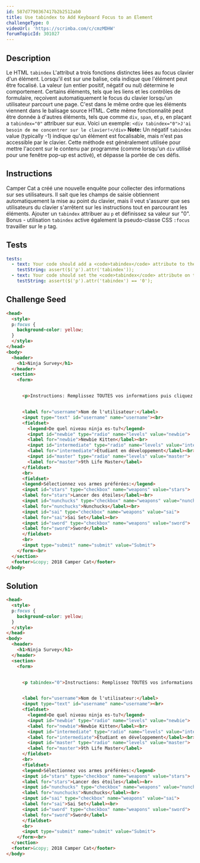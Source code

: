 ```yaml
---
id: 587d7790367417b2b2512ab0
title: Use tabindex to Add Keyboard Focus to an Element
challengeType: 0
videoUrl: 'https://scrimba.com/c/cmzMDHW'
forumTopicId: 301027
---
```


## Description
<section id='description'>
Le HTML <code>tabindex</code> L'attribut a trois fonctions distinctes liées au focus clavier d'un élément. Lorsqu'il est sur une balise, cela indique que l'élément peut être focalisé. La valeur (un entier positif, négatif ou nul) détermine le comportement.
Certains éléments, tels que les liens et les contrôles de formulaire, reçoivent automatiquement le focus du clavier lorsqu'un utilisateur parcourt une page. C'est dans le même ordre que les éléments viennent dans le balisage source HTML. Cette même fonctionnalité peut être donnée à d'autres éléments, tels que comme <code>div</code>, <code>span</code>, et <code>p</code>, en plaçant a <code>tabindex="0"</code> attribuer sur eux. Voici un exemple:
<code>&lt;div tabindex=&quot;0&quot;&gt;J'ai besoin de me concentrer sur le clavier!&lt;/div&gt;</code>
<strong>Note:</strong> Un négatif <code>tabindex</code> value (typically -1) indique qu'un élément est focalisable, mais n'est pas accessible par le clavier. Cette méthode est généralement utilisée pour mettre l'accent sur le contenu par programme (comme lorsqu'un <code>div</code> utilisé pour une fenêtre pop-up est activé), et dépasse la portée de ces défis.
</section>

## Instructions
<section id='instructions'>
Camper Cat a créé une nouvelle enquête pour collecter des informations sur ses utilisateurs. Il sait que les champs de saisie obtiennent automatiquement la mise au point du clavier, mais il veut s'assurer que ses utilisateurs du clavier s'arrêtent sur les instructions tout en parcourant les éléments. Ajouter un <code>tabindex</code> attribuer au <code>p</code> et définissez sa valeur sur "0". Bonus - utilisation <code>tabindex</code> active également la pseudo-classe CSS <code>:focus</code> travailler sur le <code>p</code> tag.
</section>

## Tests
<section id='tests'>

```yml
tests:
  - text: Your code should add a <code>tabindex</code> attribute to the <code>p</code> tag that holds the form instructions.
    testString: assert($('p').attr('tabindex'));
  - text: Your code should set the <code>tabindex</code> attribute on the <code>p</code> tag to a value of 0.
    testString: assert($('p').attr('tabindex') == '0');

```

</section>

## Challenge Seed
<section id='challengeSeed'>

<div id='html-seed'>

```html
<head>
  <style>
  p:focus {
    background-color: yellow;
  }
  </style>
</head>
<body>
  <header>
    <h1>Ninja Survey</h1>
  </header>
  <section>
    <form>


      <p>Instructions: Remplissez TOUTES vos informations puis cliquez sur <b>Submit</b></p>


      <label for="username">Nom de l'utilisateur:</label>
      <input type="text" id="username" name="username"><br>
      <fieldset>
        <legend>De quel niveau ninja es-tu?</legend>
        <input id="newbie" type="radio" name="levels" value="newbie">
        <label for="newbie">Newbie Kitten</label><br>
        <input id="intermediate" type="radio" name="levels" value="intermediate">
        <label for="intermediate">Étudiant en développement</label><br>
        <input id="master" type="radio" name="levels" value="master">
        <label for="master">9th Life Master</label>
      </fieldset>
      <br>
      <fieldset>
      <legend>Sélectionnez vos armes préférées:</legend>
      <input id="stars" type="checkbox" name="weapons" value="stars">
      <label for="stars">Lancer des étoiles</label><br>
      <input id="nunchucks" type="checkbox" name="weapons" value="nunchucks">
      <label for="nunchucks">Nunchucks</label><br>
      <input id="sai" type="checkbox" name="weapons" value="sai">
      <label for="sai">Sai Set</label><br>
      <input id="sword" type="checkbox" name="weapons" value="sword">
      <label for="sword">Sword</label>
      </fieldset>
      <br>
      <input type="submit" name="submit" value="Submit">
    </form><br>
  </section>
  <footer>&copy; 2018 Camper Cat</footer>
</body>
```

</div>



</section>

## Solution
<section id='solution'>

```html
<head>
  <style>
  p:focus {
    background-color: yellow;
  }
  </style>
</head>
<body>
  <header>
    <h1>Ninja Survey</h1>
  </header>
  <section>
    <form>


      <p tabindex="0">Instructions: Remplissez TOUTES vos informations puis cliquez sur <b>Submit</b></p>


      <label for="username">Nom de l'utilisateur:</label>
      <input type="text" id="username" name="username"><br>
      <fieldset>
        <legend>De quel niveau ninja es-tu?</legend>
        <input id="newbie" type="radio" name="levels" value="newbie">
        <label for="newbie">Newbie Kitten</label><br>
        <input id="intermediate" type="radio" name="levels" value="intermediate">
        <label for="intermediate">Étudiant en développement</label><br>
        <input id="master" type="radio" name="levels" value="master">
        <label for="master">9th Life Master</label>
      </fieldset>
      <br>
      <fieldset>
      <legend>Sélectionnez vos armes préférées:</legend>
      <input id="stars" type="checkbox" name="weapons" value="stars">
      <label for="stars">Lancer des étoiles</label><br>
      <input id="nunchucks" type="checkbox" name="weapons" value="nunchucks">
      <label for="nunchucks">Nunchucks</label><br>
      <input id="sai" type="checkbox" name="weapons" value="sai">
      <label for="sai">Sai Set</label><br>
      <input id="sword" type="checkbox" name="weapons" value="sword">
      <label for="sword">Sword</label>
      </fieldset>
      <br>
      <input type="submit" name="submit" value="Submit">
    </form><br>
  </section>
  <footer>&copy; 2018 Camper Cat</footer>
</body>
```

</section>

